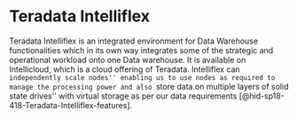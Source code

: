 Teradata Intelliflex
====================

Teradata Intelliflex is an integrated environment for Data Warehouse
functionalities which in its own way integrates some of the strategic
and operational workload onto one Data warehouse. It is available on
Intellicloud, which is a cloud offering of Teradata. Intelliflex can
``independently scale nodes'' enabling us to use nodes as required to
manage the processing power and also ``store data on multiple layers of
solid state drives'' with virtual storage as per our data
requirements [@hid-sp18-418-Teradata-Intelliflex-features].

